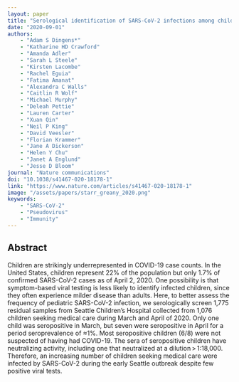 ```yaml
---
layout: paper
title: "Serological identification of SARS-CoV-2 infections among children visiting a hospital during the initial Seattle outbreak"
date: "2020-09-01"
authors: 
    - "Adam S Dingens*"
    - "Katharine HD Crawford"
    - "Amanda Adler"
    - "Sarah L Steele"
    - "Kirsten Lacombe"
    - "Rachel Eguia"
    - "Fatima Amanat"
    - "Alexandra C Walls"
    - "Caitlin R Wolf"
    - "Michael Murphy"
    - "Deleah Pettie"
    - "Lauren Carter"
    - "Xuan Qin"
    - "Neil P King"
    - "David Veesler"
    - "Florian Krammer"
    - "Jane A Dickerson"
    - "Helen Y Chu"
    - "Janet A Englund"
    - "Jesse D Bloom"
journal: "Nature communications"
doi: "10.1038/s41467-020-18178-1"
link: "https://www.nature.com/articles/s41467-020-18178-1"
image: "/assets/papers/starr_greany_2020.png"
keywords:
    - "SARS-CoV-2"
    - "Pseudovirus"
    - "Immunity"
---
```


## Abstract

Children are strikingly underrepresented in COVID-19 case counts. In the United States, children represent 22% of the population but only 1.7% of confirmed SARS-CoV-2 cases as of April 2, 2020. One possibility is that symptom-based viral testing is less likely to identify infected children, since they often experience milder disease than adults. Here, to better assess the frequency of pediatric SARS-CoV-2 infection, we serologically screen 1,775 residual samples from Seattle Children’s Hospital collected from 1,076 children seeking medical care during March and April of 2020. Only one child was seropositive in March, but seven were seropositive in April for a period seroprevalence of ≈1%. Most seropositive children (6/8) were not suspected of having had COVID-19. The sera of seropositive children have neutralizing activity, including one that neutralized at a dilution > 1:18,000. Therefore, an increasing number of children seeking medical care were infected by SARS-CoV-2 during the early Seattle outbreak despite few positive viral tests.
